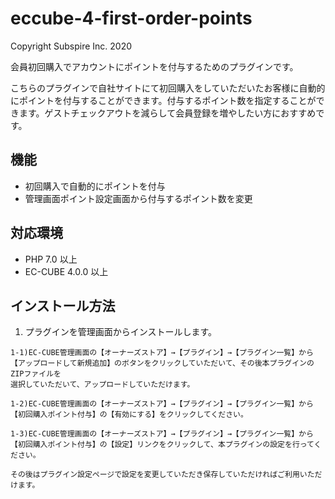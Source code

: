 # eccube-4-first-order-points

Copyright Subspire Inc. 2020

会員初回購入でアカウントにポイントを付与するためのプラグインです。

こちらのプラグインで自社サイトにて初回購入をしていただいたお客様に自動的にポイントを付与することができます。付与するポイント数を指定することができます。ゲストチェックアウトを減らして会員登録を増やしたい方におすすめです。


## 機能

- 初回購入で自動的にポイントを付与
- 管理画面ポイント設定画面から付与するポイント数を変更

## 対応環境

- PHP 7.0 以上
- EC-CUBE 4.0.0 以上

## インストール方法

1) プラグインを管理画面からインストールします。

```
1-1)EC-CUBE管理画面の【オーナーズストア】→【プラグイン】→【プラグイン一覧】から
【アップロードして新規追加】のボタンをクリックしていただいて、その後本プラグインのZIPファイルを
選択していただいて、アップロードしていただけます。

1-2)EC-CUBE管理画面の【オーナーズストア】→【プラグイン】→【プラグイン一覧】から
【初回購入ポイント付与】の【有効にする】をクリックしてください。

1-3)EC-CUBE管理画面の【オーナーズストア】→【プラグイン】→【プラグイン一覧】から
【初回購入ポイント付与】の【設定】リンクをクリックして、本プラグインの設定を行ってください。

その後はプラグイン設定ページで設定を変更していただき保存していただければご利用いただけます。
```

